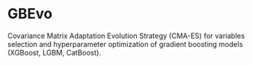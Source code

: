 # GBEvo
Covariance Matrix Adaptation Evolution Strategy (CMA-ES) for variables selection and hyperparameter optimization of gradient boosting models (XGBoost, LGBM, CatBoost).
